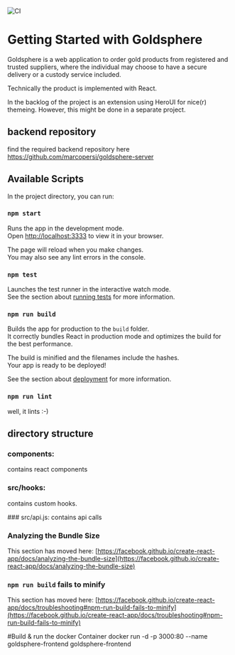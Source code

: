 ![CI](https://github.com/marcopersi/goldsphere/actions/workflows/ci.yml/badge.svg)

# Getting Started with Goldsphere 

Goldsphere is a web application to order gold products from registered and trusted suppliers, where the individual may choose to have a secure delivery or a custody service included. 

Technically the product is implemented with React. 

In the backlog of the project is an extension using HeroUI for nice(r) themeing. However, this might be done in a separate project.

## backend repository 
find the required backend repository here 
https://github.com/marcopersi/goldsphere-server


## Available Scripts

In the project directory, you can run:

### `npm start`

Runs the app in the development mode.\
Open [http://localhost:3333](http://localhost:3333) to view it in your browser.

The page will reload when you make changes.\
You may also see any lint errors in the console.

### `npm test`

Launches the test runner in the interactive watch mode.\
See the section about [running tests](https://facebook.github.io/create-react-app/docs/running-tests) for more information.

### `npm run build`

Builds the app for production to the `build` folder.\
It correctly bundles React in production mode and optimizes the build for the best performance.

The build is minified and the filenames include the hashes.\
Your app is ready to be deployed!

See the section about [deployment](https://facebook.github.io/create-react-app/docs/deployment) for more information.

### `npm run lint`
well, it lints :-) 


## directory structure
### components: 
contains react components

### src/hooks: 
contains custom hooks.

### src/api.js: 
contains api calls

### Analyzing the Bundle Size

This section has moved here: [https://facebook.github.io/create-react-app/docs/analyzing-the-bundle-size](https://facebook.github.io/create-react-app/docs/analyzing-the-bundle-size)

### `npm run build` fails to minify

This section has moved here: [https://facebook.github.io/create-react-app/docs/troubleshooting#npm-run-build-fails-to-minify](https://facebook.github.io/create-react-app/docs/troubleshooting#npm-run-build-fails-to-minify)

#Build & run the docker Container
docker run -d -p 3000:80 --name goldsphere-frontend goldsphere-frontend


